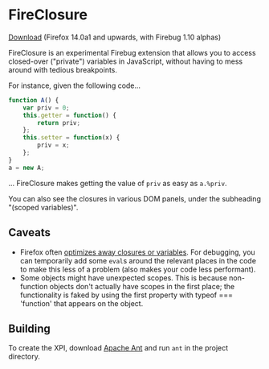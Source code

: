 FireClosure
===========
[Download](https://github.com/downloads/simonlindholm/fireclosure/fireclosure-0.2b5.xpi) (Firefox 14.0a1 and upwards, with Firebug 1.10 alphas)

FireClosure is an experimental Firebug extension that allows you to access closed-over ("private") variables in JavaScript, without having to mess around with tedious breakpoints.

For instance, given the following code...

``` javascript
function A() {
    var priv = 0;
    this.getter = function() {
        return priv;
    };
    this.setter = function(x) {
        priv = x;
    };
}
a = new A;
```
... FireClosure makes getting the value of `priv` as easy as `a.%priv`.

You can also see the closures in various DOM panels, under the subheading "(scoped variables)".

Caveats
-------
- Firefox often [optimizes away closures or variables](https://developer.mozilla.org/En/SpiderMonkey/Internals/Functions#Script_functions). For debugging, you can temporarily add some `eval`s around the relevant places in the code to make this less of a problem (also makes your code less performant).
- Some objects might have unexpected scopes. This is because non-function objects don't actually have scopes in the first place; the functionality is faked by using the first property with typeof === 'function' that appears on the object.

Building
--------
To create the XPI, download [Apache Ant](http://ant.apache.org/) and run `ant` in the project directory.
